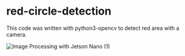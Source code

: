 # red-circle-detection
This code was written with python3-opencv to detect red area with a camera.

![Image Processing with Jetson Nano (1)](https://user-images.githubusercontent.com/87010618/215514491-79e090ea-38f7-4564-be20-98339810a209.gif)
